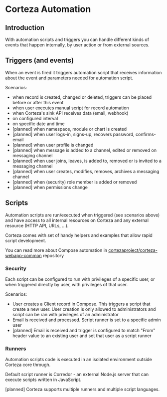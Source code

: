 # Corteza Automation

## Introduction

With automation scripts and triggers you can handle different kinds of events that happen internally, by user 
action or from external sources. 


## Triggers (and events)

When an event is fired it triggers automation script that receives information about the event and 
parameters needed for automation script.

Scenarios:

 - when record is created, changed or deleted, triggers can be placed before or after this event
 - when user executes manual script for record automation
 - when Corteza's sink API receives data (email, webhook)
 - on configured interval
 - on specific date and time
 - [planned] when namespace, module or chart is created
 - [planned] when user logs-in, signs-up, recovers password, confirms-email
 - [planned] when user profile is changed
 - [planned] when message is added to a channel, edited or removed on messaging channel
 - [planned] when user joins, leaves, is added to, removed or is invited to a messaging channel
 - [planned] when user creates, modifies, removes, archives a messaging channel  
 - [planned] when (security) role member is added or removed
 - [planned] when permissions change


## Scripts

Automation scripts are run/executed when triggered (see scenarios above) and have access to all internal resources on 
Corteza and any external resource (HTTP API, URLs, ...).

Corteza comes with set of handy helpers and examples that allow rapid script development. 

You can read more about Compose automation in 
[cortezaproject/corteza-webapp-common](https://github.com/cortezaproject/corteza-webapp-common/tree/master/manual/automation-scripts)
repository 
### Security

Each script can be configured to run with privileges of a specific user, or when triggered directly by user, with 
privileges of that user.

Scenarios:

 - User creates a Client record in Compose. This triggers a script that create a new user. User creation is only allowed
   to administrators and script can be ran with privileges of an administrator
 - Email is received and processed. Script runner is set to a specific admin user
 - [planned] Email is received and trigger is configured to match "From" header value to an existing user
   and set that user as a script runner
    
### Runners

Automation scripts code is executed in an isolated environment outside Corteza core through.

Default script runner is Corredor - an external Node.js server that can execute scripts written in JavaScript.

[planned] Corteza supports multiple runners and multiple script languages.

